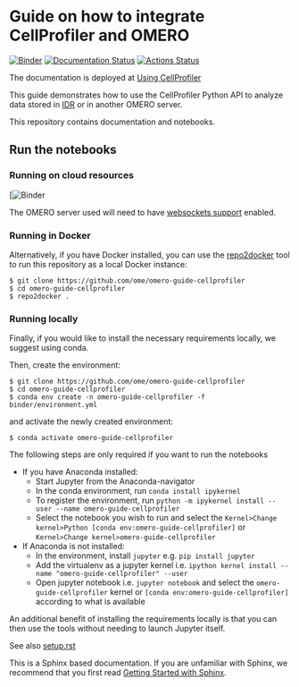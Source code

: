 # Guide on how to integrate CellProfiler and OMERO
[![Binder](https://mybinder.org/badge_logo.svg)](https://mybinder.org/v2/gh/ome/omero-guide-cellprofiler/master?filepath=notebooks/idr0002.ipynb)
[![Documentation Status](https://readthedocs.org/projects/omero-guide-cellprofiler/badge/?version=latest)](https://omero-guides.readthedocs.io/en/latest/cellprofiler/docs/index.html)
[![Actions Status](https://github.com/ome/omero-guide-cellprofiler/workflows/repo2docker/badge.svg)](https://github.com/ome/omero-guide-cellprofiler/actions)


The documentation is deployed at [Using CellProfiler](https://omero-guides.readthedocs.io/en/latest/cellprofiler/docs/index.html)

This guide demonstrates how to use the CellProfiler Python API to analyze data stored in [IDR](https://idr.openmicroscopy.org/) or in another OMERO server.

This repository contains documentation and notebooks.

## Run the notebooks

### Running on cloud resources

[![Binder](https://mybinder.org/v2/gh/ome/omero-guide-cellprofiler/master?filepath=notebooks)

The OMERO server used will need to have [websockets support](https://docs.openmicroscopy.org/omero/latest/sysadmins/websockets.html) enabled.

### Running in Docker

Alternatively, if you have Docker installed, you can use the [repo2docker](https://repo2docker.readthedocs.io/en/latest/)
tool to run this repository as a local Docker instance:


    $ git clone https://github.com/ome/omero-guide-cellprofiler
    $ cd omero-guide-cellprofiler
    $ repo2docker .

### Running locally

Finally, if you would like to install the necessary requirements locally,
we suggest using conda.

Then, create the environment:

    $ git clone https://github.com/ome/omero-guide-cellprofiler
    $ cd omero-guide-cellprofiler
    $ conda env create -n omero-guide-cellprofiler -f binder/environment.yml

and activate the newly created environment:

    $ conda activate omero-guide-cellprofiler

The following steps are only required if you want to run the notebooks

* If you have Anaconda installed:
  * Start Jupyter from the Anaconda-navigator
  * In the conda environment, run ``conda install ipykernel``
  * To register the environment, run ``python -m ipykernel install --user --name omero-guide-cellprofiler``
  * Select the notebook you wish to run and select the ``Kernel>Change kernel>Python [conda env:omero-guide-cellprofiler]`` or ``Kernel>Change kernel>omero-guide-cellprofiler``
* If Anaconda is not installed:
  * In the environment, install ``jupyter`` e.g. ``pip install jupyter``
  * Add the virtualenv as a jupyter kernel i.e. ``ipython kernel install --name "omero-guide-cellprofiler" --user``
  * Open jupyter notebook i.e. ``jupyter notebook`` and select the ``omero-guide-cellprofiler`` kernel or ``[conda env:omero-guide-cellprofiler]`` according to what is available


An additional benefit of installing the requirements locally is that you
can then use the tools without needing to launch Jupyter itself.

See also [setup.rst](https://github.com/ome/omero-guide-cellprofiler/blob/master/docs/setup.rst)


This is a Sphinx based documentation. 
If you are unfamiliar with Sphinx, we recommend that you first read 
[Getting Started with Sphinx](https://docs.readthedocs.io/en/stable/intro/getting-started-with-sphinx.html).
